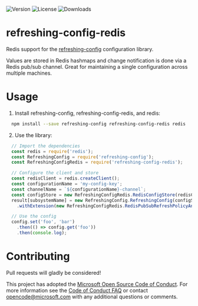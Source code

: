 ![Version](https://img.shields.io/npm/v/refreshing-config-redis.svg)
![License](https://img.shields.io/github/license/Microsoft/refreshing-config-redis.svg)
![Downloads](https://img.shields.io/npm/dt/refreshing-config-redis.svg)

# refreshing-config-redis
Redis support for the [refreshing-config](https://github.com/Microsoft/refreshing-config) configuration library.

Values are stored in Redis hashmaps and change notification is done via a Redis pub/sub channel.  Great for maintaining
a single configuration across multiple machines.

# Usage
1. Install refreshing-config, refreshing-config-redis, and redis:
  ```bash
    npm install --save refreshing-config refreshing-config-redis redis
  ```

2. Use the library:
  ```javascript
    // Import the dependencies
    const redis = require('redis');
    const RefreshingConfig = require('refreshing-config');
    const RefreshingConfigRedis = require('refreshing-config-redis');

    // Configure the client and store
    const redisClient = redis.createClient();
    const configurationName = 'my-config-key';
    const channelName = `${configurationName}-channel`;
    const configStore = new RefreshingConfigRedis.RedisConfigStore(redisClient, configurationName);
    result[subsystemName] = new RefreshingConfig.RefreshingConfig(configStore)
      .withExtension(new RefreshingConfigRedis.RedisPubSubRefreshPolicyAndChangePublisher(redisClient, channelName));

    // Use the config
    config.set('foo', 'bar')
      .then(() => config.get('foo'))
      .then(console.log);
  ```

# Contributing
Pull requests will gladly be considered!

This project has adopted the [Microsoft Open Source Code of Conduct](https://opensource.microsoft.com/codeofconduct/). For more information see
the [Code of Conduct FAQ](https://opensource.microsoft.com/codeofconduct/faq/) or contact [opencode@microsoft.com](mailto:opencode@microsoft.com)
with any additional questions or comments.